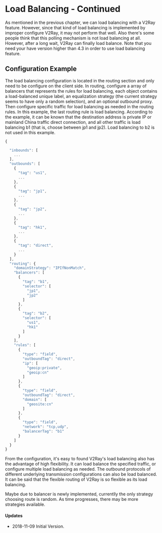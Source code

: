 # Load Balancing - Continued

As mentioned in the previous chapter, we can load balancing with a V2Ray feature. However, since that kind of load balancing is implemented by improper configure V2Ray, it may not perform that well. Also there's some people think that this polling mechanism is not load balancing at all. However, after a long wait, V2Ray can finally load balance. Note that you need your have version higher than 4.3 in order to use load balancing feature. 

## Configuration Example

The load balancing configuration is located in the routing section and only need to be configure on the client side. In routing, configure a array of balancers that represents the rules for load balancing, each object contains a load-balanced unique label, an equalization strategy (the current strategy seems to have only a random selection), and an optional outbound proxy. Then configure specific traffic for load balancing as needed in the routing rules. In this example, the last routing rule is load balancing. According to the example, it can be known that the destination address is private IP or mainland China traffic direct connection, and all other traffic is load balancing b1 (that is, choose between jp1 and jp2). Load balancing to b2 is not used in this example.

```javascript
{

  "inbounds": [
    ...
  ],
  "outbounds": [
    {
      "tag": "us1",
      ...
    },
    {
      "tag": "jp1",
      ...
    },
    {
      "tag": "jp2",
      ...
    },
    {
      "tag": "hk1",
      ...
    },
    {
      "tag": "direct",
      ...
    }
  ],
  "routing": {
    "domainStrategy": "IPIfNonMatch",
    "balancers": [
      {
        "tag": "b1",
        "selector": [
          "jp1",
          "jp2"
        ]
      },
      {
        "tag": "b2",
        "selector": [
          "us1",
          "hk1"
        ]
      }
    ],
    "rules": [
      {
        "type": "field",
        "outboundTag": "direct",
        "ip": [
          "geoip:private",
          "geoip:cn"
        ]
      },
      {
        "type": "field",
        "outboundTag": "direct",
        "domain": [
          "geosite:cn"
        ]
      },
      {
        "type": "field",
        "network": "tcp,udp",
        "balancerTag": "b1"
      }
    ]
  }
}
```

From the configuration, it's easy to found V2Ray's load balancing also has the advantage of high flexibility. It can load balance the specified traffic, or configure multiple load balancing as needed. The outbound protocols of different underlying transmission configurations can also be load balanced. It can be said that the flexible routing of V2Ray is so flexible as its load balancing.

Maybe due to balancer is newly implemented, currentlly the only strategy choosing route is random. As time progresses, there may be more strategies available.

#### Updates

- 2018-11-09 Initial Version.
